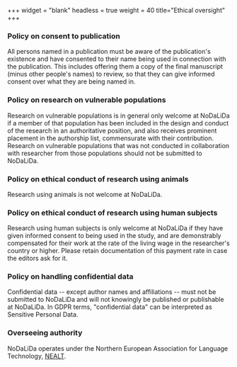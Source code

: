 +++
widget = "blank"
headless = true
weight = 40
title="Ethical oversight"
+++

### Policy on consent to publication

All persons named in a publication must be aware of the publication's existence and have consented to their name being used in connection with the publication. This includes offering them a copy of the final manuscript (minus other people's names) to review, so that they can give informed consent over what they are being named in.

### Policy on research on vulnerable populations

Research on vulnerable populations is in general only welcome at NoDaLiDa if a member of that population has been included in the design and conduct of the research in an authoritative position, and also receives prominent placement in the authorship list, commensurate with their contribution. Research on vulnerable populations that was not conducted in collaboration with researcher from those populations should not be submitted to NoDaLiDa.

### Policy on ethical conduct of research using animals

Research using animals is not welcome at NoDaLiDa.

### Policy on ethical conduct of research using human subjects

Research using human subjects is only welcome at NoDaLiDa if they have given informed consent to being used in the study, and are demonstrably compensated for their work at the rate of the living wage in the researcher's country or higher. Please retain documentation of this payment rate in case the editors ask for it.

### Policy on handling confidential data

Confidential data -- except author names and affiliations -- must not be submitted to NoDaLiDa and will not knowingly be published or publishable at NoDaLiDa. In GDPR terms, "confidential data" can be interpreted as Sensitive Personal Data.

### Overseeing authority

NoDaLiDa operates under the Northern European Association for Language Technology, [NEALT](/).
